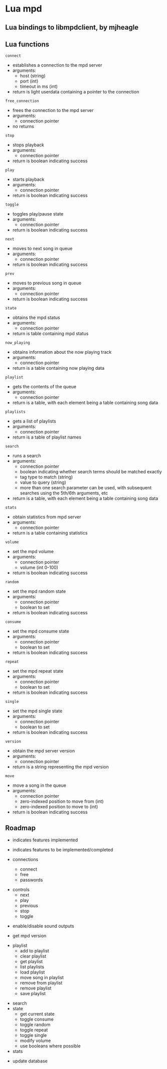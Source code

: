 Lua mpd
=======

Lua bindings to libmpdclient, by mjheagle
-----------------------------------------

Lua functions
-------------

`connect`
  - establishes a connection to the mpd server
  - arguments:
    - host (string)
    - port (int)
    - timeout in ms (int)
  - return is light userdata containing a pointer to the connection

`free_connection`
  - frees the connection to the mpd server
  - arguments:
    - connection pointer
  - no returns

`stop`
  - stops playback
  - arguments:
    - connection pointer
  - return is boolean indicating success

`play`
  - starts playback
  - arguments:
    - connection pointer
  - return is boolean indicating success

`toggle`
  - toggles play/pause state
  - arguments:
    - connection pointer
  - return is boolean indicating success

`next`
  - moves to next song in queue
  - arguments:
    - connection pointer
  - return is boolean indicating success

`prev`
  - moves to previous song in queue
  - arguments:
    - connection pointer
  - return is boolean indicating success

`state`
  - obtains the mpd status
  - arguments:
    - connection pointer
  - return is table containing mpd status

`now_playing`
  - obtains information about the now playing track
  - arguments:
    - connection pointer
  - return is a table containing now playing data

`playlist`
  - gets the contents of the queue
  - arguments:
    - connection pointer
  - return is a table, with each element being a table containing song data

`playlists`
  - gets a list of playlists
  - arguments:
    - connection pointer
  - return is a table of playlist names

`search`
  - runs a search
  - arguments:
    - connection pointer
    - boolean indicating whether search terms should be matched exactly
    - tag type to match (string)
    - value to query (string)
    - more than one search parameter can be used, with subsequent searches using
    the 5th/6th arguments, etc
  - return is a table, with each element being a table containing song data

`stats`
  - obtain statistics from mpd server
  - arguments:
    - connection pointer
  - return is a table containing statistics

`volume`
  - set the mpd volume
  - arguments:
    - connection pointer
    - volume (int 0-100)
  - return is boolean indicating success

`random`
  - set the mpd random state
  - arguments:
    - connection pointer
    - boolean to set
  - return is boolean indicating success

`consume`
  - set the mpd consume state
  - arguments:
    - connection pointer
    - boolean to set
  - return is boolean indicating success

`repeat`
  - set the mpd repeat state
  - arguments:
    - connection pointer
    - boolean to set
  - return is boolean indicating success

`single`
  - set the mpd single state
  - arguments:
    - connection pointer
    - boolean to set
  - return is boolean indicating success

`version`
  - obtain the mpd server version
  - arguments:
    - connection pointer
  - return is a string representing the mpd version

`move`
  - move a song in the queue
  - arguments:
    - connection pointer
    - zero-indexed position to move from (int)
    - zero-indexed position to move to (int)
  - return is boolean indicating success

Roadmap
-------
* indicates features implemented
- indicates features to be implemented/completed

- connections
  * connect
  * free
  - passwords
* controls
  * next
  * play
  * previous
  * stop
  * toggle
- enable/disable sound outputs
* get mpd version
- playlist
  - add to playlist
  - clear playlist
  * get playlist
  * list playlists
  - load playlist
  - move song in playlist
  - remove from playlist
  - remove playlist
  - save playlist
* search
* state
  * get current state
  * toggle consume
  * toggle random
  * toggle repeat
  * toggle single
  * modify volume
  * use booleans where possible
* stats
- update database

<!-- vim: set ft=markdown ts=2 sw=2: -->
